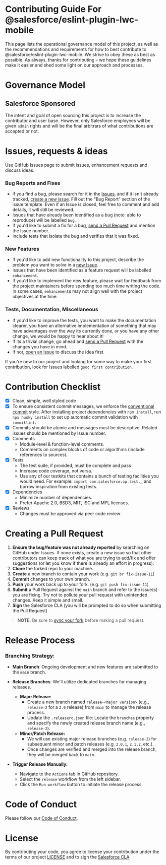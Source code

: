 # Contributing Guide For @salesforce/eslint-plugin-lwc-mobile

This page lists the operational governance model of this project, as well as the recommendations and requirements for how to best contribute to @salesforce/eslint-plugin-lwc-mobile. We strive to obey these as best as possible. As always, thanks for contributing – we hope these guidelines make it easier and shed some light on our approach and processes.

# Governance Model

## Salesforce Sponsored

The intent and goal of open sourcing this project is to increase the contributor and user base. However, only Salesforce employees will be given `admin` rights and will be the final arbitrars of what contributions are accepted or not.

# Issues, requests & ideas

Use GitHub Issues page to submit issues, enhancement requests and discuss ideas.

### Bug Reports and Fixes

-   If you find a bug, please search for it in the [Issues](https://github.com/salesforce/eslint-plugin-lwc-mobile/issues), and if it isn't already tracked,
    [create a new issue](https://github.com/salesforce/eslint-plugin-lwc-mobile/issues/new). Fill out the "Bug Report" section of the issue template. Even if an Issue is closed, feel free to comment and add details, it will still
    be reviewed.
-   Issues that have already been identified as a bug (note: able to reproduce) will be labelled `bug`.
-   If you'd like to submit a fix for a bug, [send a Pull Request](#creating_a_pull_request) and mention the Issue number.
-   Include tests that isolate the bug and verifies that it was fixed.

### New Features

-   If you'd like to add new functionality to this project, describe the problem you want to solve in a [new Issue](https://github.com/salesforce/eslint-plugin-lwc-mobile/issues/new).
-   Issues that have been identified as a feature request will be labelled `enhancement`.
-   If you'd like to implement the new feature, please wait for feedback from the project
    maintainers before spending too much time writing the code. In some cases, `enhancement`s may
    not align well with the project objectives at the time.

### Tests, Documentation, Miscellaneous

-   If you'd like to improve the tests, you want to make the documentation clearer, you have an
    alternative implementation of something that may have advantages over the way its currently
    done, or you have any other change, we would be happy to hear about it!
-   If its a trivial change, go ahead and [send a Pull Request](#creating_a_pull_request) with the changes you have in mind.
-   If not, [open an Issue](https://github.com/salesforce/eslint-plugin-lwc-mobile/issues/new) to discuss the idea first.

If you're new to our project and looking for some way to make your first contribution, look for
Issues labelled `good first contribution`.

# Contribution Checklist

-   [x] Clean, simple, well styled code
-   [x] To ensure consistent commit messages, we enforce the [conventional commit](https://www.conventionalcommits.org/en/v1.0.0/#summary) style. After installing project dependencies with `npm install`, run `npx husky install` to set up automatic commit validation with `commitlint`.
-   [x] Commits should be atomic and messages must be descriptive. Related issues should be mentioned by Issue number.
-   [x] Comments
    -   Module-level & function-level comments.
    -   Comments on complex blocks of code or algorithms (include references to sources).
-   [x] Tests
    -   The test suite, if provided, must be complete and pass
    -   Increase code coverage, not versa.
    -   Use any of our testkits that contains a bunch of testing facilities you would need. For example: `import com.salesforce.op.test._` and borrow inspiration from existing tests.
-   [x] Dependencies
    -   Minimize number of dependencies.
    -   Prefer Apache 2.0, BSD3, MIT, ISC and MPL licenses.
-   [x] Reviews
    -   Changes must be approved via peer code review

# Creating a Pull Request

1. **Ensure the bug/feature was not already reported** by searching on GitHub under Issues. If none exists, create a new issue so that other contributors can keep track of what you are trying to add/fix and offer suggestions (or let you know if there is already an effort in progress).
2. **Clone** the forked repo to your machine.
3. **Create** a new branch to contain your work (e.g. `git br fix-issue-11`)
4. **Commit** changes to your own branch.
5. **Push** your work back up to your fork. (e.g. `git push fix-issue-11`)
6. **Submit** a Pull Request against the `main` branch and refer to the issue(s) you are fixing. Try not to pollute your pull request with unintended changes. Keep it simple and small.
7. **Sign** the Salesforce CLA (you will be prompted to do so when submitting the Pull Request)

> **NOTE**: Be sure to [sync your fork](https://help.github.com/articles/syncing-a-fork/) before making a pull request.

# Release Process

### Branching Strategy:

-   **Main Branch**: Ongoing development and new features are submitted to the `main` branch.

-   **Release Branches**: We'll utilize dedicated branches for managing releases.

    -   **Major Release:**
        -   Create a new branch named `release-<major version>` (e.g., `release-2` for a `2.0` release) from `main` to manage the release process.
        -   Update the `.releaserc.json` file: Locate the `branches` property and specify the newly created release branch name (e.g., `release-2`).
    -   **Minor/Patch Release:**
        -   We will use existing major release branches (e.g. `release-2`) for subsequent minor and patch releases (e.g. `2.0.1`, `2.1.2`, etc.).
        -   Once changes are verified and merged into the release branch, they will be merged back to `main`.

-   **Trigger Release Manually:**
    -   Navigate to the `Actions` tab in GitHub repository.
    -   Select the `release` workflow from the left sidebar.
    -   Click the `Run workflow` button to initiate the release process.

# Code of Conduct

Please follow our [Code of Conduct](CODE_OF_CONDUCT.md).

# License

By contributing your code, you agree to license your contribution under the terms of our project [LICENSE](LICENSE.txt) and to sign the [Salesforce CLA](https://cla.salesforce.com/sign-cla)
